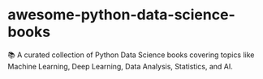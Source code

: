 # awesome-python-data-science-books
📚 A curated collection of Python Data Science books covering topics like Machine Learning, Deep Learning, Data Analysis, Statistics, and AI.

